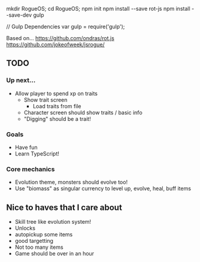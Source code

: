mkdir RogueOS;
cd RogueOS;
npm init
npm install --save rot-js
npm install --save-dev gulp

// Gulp Dependencies
var gulp = require('gulp');

Based on...
https://github.com/ondras/rot.js
https://github.com/jokeofweek/jsrogue/

## TODO

### Up next...
* Allow player to spend xp on traits
    * Show trait screen
        * Load traits from file
    * Character screen should show traits / basic info
    * "Digging" should be a trait!

### Goals
* Have fun
* Learn TypeScript!

### Core mechanics
* Evolution theme, monsters should evolve too!
* Use "biomass" as singular currency to level up, evolve, heal, buff items

## Nice to haves that I care about
* Skill tree like evolution system!
* Unlocks
* autopickup some items
* good targetting
* Not too many items
* Game should be over in an hour